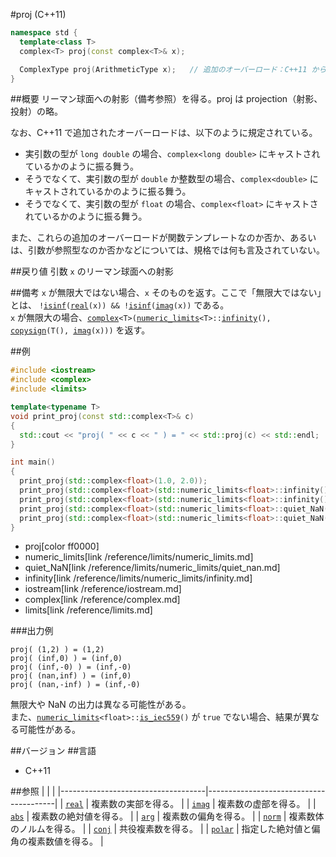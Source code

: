 #proj (C++11)
```cpp
namespace std {
  template<class T>
  complex<T> proj(const complex<T>& x);

  ComplexType proj(ArithmeticType x);	// 追加のオーバーロード：C++11 から
}
```

##概要
リーマン球面への射影（備考参照）を得る。proj は projection（射影、投射）の略。

なお、C++11 で追加されたオーバーロードは、以下のように規定されている。

- 実引数の型が `long double` の場合、`complex<long double>` にキャストされているかのように振る舞う。
- そうでなくて、実引数の型が `double` か整数型の場合、`complex<double>` にキャストされているかのように振る舞う。
- そうでなくて、実引数の型が `float` の場合、`complex<float>` にキャストされているかのように振る舞う。

また、これらの追加のオーバーロードが関数テンプレートなのか否か、あるいは、引数が参照型なのか否かなどについては、規格では何も言及されていない。

##戻り値
引数 `x` のリーマン球面への射影


##備考
`x` が無限大ではない場合、`x` そのものを返す。ここで「無限大ではない」とは、
`!`[`isinf`](/reference/cmath/isinf.md)`(`[`real`](real.md)`(x)) && !`[`isinf`](/reference/cmath/isinf.md)`(`[`imag`](imag.md)`(x))`
である。  
`x` が無限大の場合、[`complex`](complex/complex.md)`<T>(`[`numeric_limits`](/reference/limits/numeric_limits.md)`<T>::`[`infinity`](/reference/limits/numeric_limits/infinity.md)`(), `[`copysign`](/reference/cmath/copysign.md)`(T(), `[`imag`](imag.md)`(x)))` を返す。


##例
```cpp
#include <iostream>
#include <complex>
#include <limits>

template<typename T>
void print_proj(const std::complex<T>& c)
{
  std::cout << "proj( " << c << " ) = " << std::proj(c) << std::endl;
}

int main()
{
  print_proj(std::complex<float>(1.0, 2.0));
  print_proj(std::complex<float>(std::numeric_limits<float>::infinity(), 0.0));
  print_proj(std::complex<float>(std::numeric_limits<float>::infinity(), -0.0));
  print_proj(std::complex<float>(std::numeric_limits<float>::quiet_NaN(), std::numeric_limits<float>::infinity()));
  print_proj(std::complex<float>(std::numeric_limits<float>::quiet_NaN(), -std::numeric_limits<float>::infinity()));
}
```
* proj[color ff0000]
* numeric_limits[link /reference/limits/numeric_limits.md]
* quiet_NaN[link /reference/limits/numeric_limits/quiet_nan.md]
* infinity[link /reference/limits/numeric_limits/infinity.md]
* iostream[link /reference/iostream.md]
* complex[link /reference/complex.md]
* limits[link /reference/limits.md]

###出力例
```
proj( (1,2) ) = (1,2)
proj( (inf,0) ) = (inf,0)
proj( (inf,-0) ) = (inf,-0)
proj( (nan,inf) ) = (inf,0)
proj( (nan,-inf) ) = (inf,-0)
```
無限大や NaN の出力は異なる可能性がある。  
また、[`numeric_limits`](/reference/limits/numeric_limits.md)`<float>::`[`is_iec559`](/reference/limits/numeric_limits/is_iec559.md)`()` が `true` でない場合、結果が異なる可能性がある。


##バージョン
##言語
- C++11


##参照
|                                    |                                        |
|------------------------------------|----------------------------------------|
| [`real`](real.md)                  | 複素数の実部を得る。                   |
| [`imag`](imag.md)                  | 複素数の虚部を得る。                   |
| [`abs`](abs.md)                    | 複素数の絶対値を得る。                 |
| [`arg`](arg.md)                    | 複素数の偏角を得る。                   |
| [`norm`](norm.md)                  | 複素数体のノルムを得る。               |
| [`conj`](conj.md)                  | 共役複素数を得る。                     |
| [`polar`](polar.md)                | 指定した絶対値と偏角の複素数値を得る。 |
